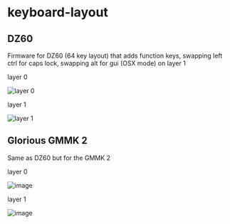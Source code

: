 # keyboard-layout

## DZ60
Firmware for DZ60 (64 key layout) that adds function keys, swapping left ctrl for caps lock, swapping alt for gui (OSX mode) on layer 1

layer 0

![layer 0](https://user-images.githubusercontent.com/216782/164995155-11f8ad95-5f58-43b7-a011-eb03bc354ba2.png)

layer 1

![layer 1](https://user-images.githubusercontent.com/216782/164995161-06465dd9-95b1-41f2-acd4-e89fd33d42eb.png)

## Glorious GMMK 2

Same as DZ60 but for the GMMK 2

layer 0

![image](https://github.com/user-attachments/assets/00420efd-1d55-45dd-83a4-c86970feb26f)

layer 1

![image](https://github.com/user-attachments/assets/fb7cbe9d-f14c-4600-92a7-d82af426105c)
